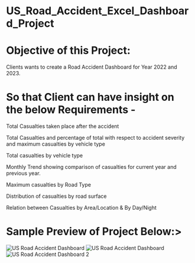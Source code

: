 # US_Road_Accident_Excel_Dashboard_Project

# Objective of this Project:
Clients wants to create a Road Accident Dashboard for Year 2022 and 2023. 

# So that Client can have insight on the below Requirements -
Total Casualties taken place after the accident

Total Casualties and percentage of total with respect to accident severity and maximum casualties by vehicle type

Total casualties by vehicle type

Monthly Trend showing comparison of casualties for current year and previous year.

Maximum casualties by Road Type

Distribution of casualties by road surface 

Relation between Casualties by Area/Location  & By Day/Night

# Sample Preview of Project Below:>
![US Road Accident Dashboard](https://github.com/pankajthoke/US_Road_Accident_Excel_Dashboard_Project-/assets/160597049/4f59a8ae-cee8-4b49-8bc6-01145c31a24e)
![US Road Accident Dashboard](https://github.com/pankajthoke/US_Road_Accident_Excel_Dashboard_Project-/assets/160597049/16b6e8fb-c858-442d-83f6-ca5a7fdc4446)
![US Road Accident Dashboard 2](https://github.com/pankajthoke/US_Road_Accident_Excel_Dashboard_Project-/assets/160597049/5cbc22a7-b8bd-4a70-9c31-91d703ce3a96)
